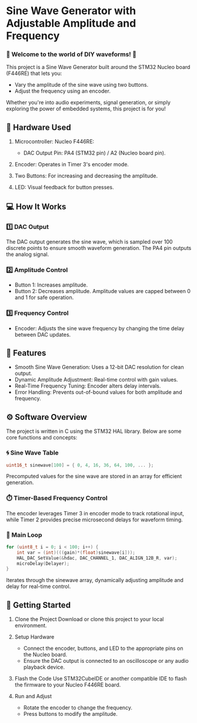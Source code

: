# Sine Wave Generator with Adjustable Amplitude and Frequency

### 🎵 Welcome to the world of DIY waveforms! 🎵

This project is a Sine Wave Generator built around the STM32 Nucleo board (F446RE) that lets you:

  * Vary the amplitude of the sine wave using two buttons.
  * Adjust the frequency using an encoder.
    
Whether you're into audio experiments, signal generation, or simply exploring the power of embedded systems, this project is for you!


## 🔧 Hardware Used
1. Microcontroller: Nucleo F446RE:
   
    * DAC Output Pin: PA4 (STM32 pin) / A2 (Nucleo board pin).
   
3. Encoder: Operates in Timer 3's encoder mode.
4. Two Buttons: For increasing and decreasing the amplitude.
5. LED: Visual feedback for button presses.


## 💻 How It Works
### 1️⃣ DAC Output
The DAC output generates the sine wave, which is sampled over 100 discrete points to ensure smooth waveform generation. The PA4 pin outputs the analog signal.

### 2️⃣ Amplitude Control
* Button 1: Increases amplitude.
* Button 2: Decreases amplitude.
Amplitude values are capped between 0 and 1 for safe operation.

### 3️⃣ Frequency Control
* Encoder: Adjusts the sine wave frequency by changing the time delay between DAC updates.

## 📜 Features
* Smooth Sine Wave Generation: Uses a 12-bit DAC resolution for clean output.
* Dynamic Amplitude Adjustment: Real-time control with gain values.
* Real-Time Frequency Tuning: Encoder alters delay intervals.
* Error Handling: Prevents out-of-bound values for both amplitude and frequency.
  

## ⚙️ Software Overview
The project is written in C using the STM32 HAL library. Below are some core functions and concepts:

### 🌀 Sine Wave Table
```C
uint16_t sinewave[100] = { 0, 4, 16, 36, 64, 100, ... };
```
Precomputed values for the sine wave are stored in an array for efficient generation.

### ⏱️ Timer-Based Frequency Control
The encoder leverages Timer 3 in encoder mode to track rotational input, while Timer 2 provides precise microsecond delays for waveform timing.

### 🔄 Main Loop
```C
for (uint8_t i = 0; i < 100; i++) {
    int var = (int)(((gain)*(float)sinewave[i]));
    HAL_DAC_SetValue(&hdac, DAC_CHANNEL_1, DAC_ALIGN_12B_R, var);
    microDelay(Delayer);
}
```
Iterates through the sinewave array, dynamically adjusting amplitude and delay for real-time control.


## 🚀 Getting Started
1. Clone the Project
 Download or clone this project to your local environment.

2. Setup Hardware
    * Connect the encoder, buttons, and LED to the appropriate pins on the Nucleo board.
    * Ensure the DAC output is connected to an oscilloscope or any audio playback device.
3. Flash the Code
   Use STM32CubeIDE or another compatible IDE to flash the firmware to your Nucleo F446RE board.

4. Run and Adjust
    * Rotate the encoder to change the frequency.
    * Press buttons to modify the amplitude.




